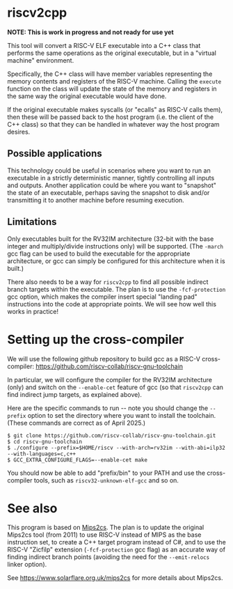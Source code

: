 # riscv2cpp

**NOTE: This is work in progress and not ready for use yet**

This tool will convert a RISC-V ELF executable into a C++ class that
performs the same operations as the original executable, but in a
"virtual machine" environment.

Specifically, the C++ class will have member variables representing
the memory contents and registers of the RISC-V machine. Calling the
`execute` function on the class will update the state of the memory
and registers in the same way the original executable would have done.

If the original executable makes syscalls (or "ecalls" as RISC-V calls
them), then these will be passed back to the host program (i.e. the
client of the C++ class) so that they can be handled in whatever way
the host program desires.

## Possible applications

This technology could be useful in scenarios where you want to run an
executable in a strictly deterministic manner, tightly controlling all
inputs and outputs. Another application could be where you want to
"snapshot" the state of an executable, perhaps saving the snapshot to
disk and/or transmitting it to another machine before resuming
execution.

## Limitations

Only executables built for the RV32IM architecture (32-bit with the
base integer and multiply/divide instructions only) will be supported.
(The `-march` gcc flag can be used to build the executable for the
appropriate architecture, or gcc can simply be configured for this
architecture when it is built.)

There also needs to be a way for `riscv2cpp` to find all possible
indirect branch targets within the executable. The plan is to use the
`-fcf-protection` gcc option, which makes the compiler insert special
"landing pad" instructions into the code at appropriate points. We
will see how well this works in practice!


# Setting up the cross-compiler

We will use the following github repository to build gcc as a RISC-V
cross-compiler: https://github.com/riscv-collab/riscv-gnu-toolchain

In particular, we will configure the compiler for the RV32IM
architecture (only) and switch on the `--enable-cet` feature of gcc
(so that `riscv2cpp` can find indirect jump targets, as explained
above).

Here are the specific commands to run -- note you should change the
`--prefix` option to set the directory where you want to install the
toolchain. (These commands are correct as of April 2025.)

```
$ git clone https://github.com/riscv-collab/riscv-gnu-toolchain.git
$ cd riscv-gnu-toolchain
$ ./configure --prefix=$HOME/riscv --with-arch=rv32im --with-abi=ilp32 --with-languages=c,c++
$ GCC_EXTRA_CONFIGURE_FLAGS=--enable-cet make
```

You should now be able to add "prefix/bin" to your PATH and use the
cross-compiler tools, such as `riscv32-unknown-elf-gcc` and so on.


# See also

This program is based on
[Mips2cs](https://github.com/sdthompson1/mips2cs). The plan is to
update the original Mips2cs tool (from 2011) to use RISC-V instead of
MIPS as the base instruction set, to create a C++ target program
instead of C#, and to use the RISC-V "Zicfilp" extension
(`-fcf-protection` gcc flag) as an accurate way of finding indirect
branch points (avoiding the need for the `--emit-relocs` linker
option).

See https://www.solarflare.org.uk/mips2cs for more details about
Mips2cs.
